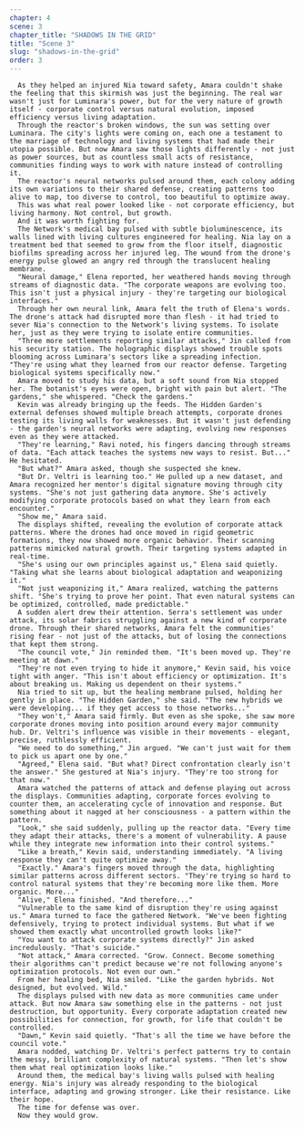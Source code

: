```yaml
---
chapter: 4
scene: 3
chapter_title: "SHADOWS IN THE GRID"
title: "Scene 3"
slug: "shadows-in-the-grid"
order: 3
---
```


      As they helped an injured Nia toward safety, Amara couldn't shake the feeling that this skirmish was just the beginning. The real war wasn't just for Luminara's power, but for the very nature of growth itself - corporate control versus natural evolution, imposed efficiency versus living adaptation.
      Through the reactor's broken windows, the sun was setting over Luminara. The city's lights were coming on, each one a testament to the marriage of technology and living systems that had made their utopia possible. But now Amara saw those lights differently - not just as power sources, but as countless small acts of resistance, communities finding ways to work with nature instead of controlling it.
      The reactor's neural networks pulsed around them, each colony adding its own variations to their shared defense, creating patterns too alive to map, too diverse to control, too beautiful to optimize away.
      This was what real power looked like - not corporate efficiency, but living harmony. Not control, but growth.
      And it was worth fighting for.
      The Network's medical bay pulsed with subtle bioluminescence, its walls lined with living cultures engineered for healing. Nia lay on a treatment bed that seemed to grow from the floor itself, diagnostic biofilms spreading across her injured leg. The wound from the drone's energy pulse glowed an angry red through the translucent healing membrane.
      "Neural damage," Elena reported, her weathered hands moving through streams of diagnostic data. "The corporate weapons are evolving too. This isn't just a physical injury - they're targeting our biological interfaces."
      Through her own neural link, Amara felt the truth of Elena's words. The drone's attack had disrupted more than flesh - it had tried to sever Nia's connection to the Network's living systems. To isolate her, just as they were trying to isolate entire communities.
      "Three more settlements reporting similar attacks," Jin called from his security station. The holographic displays showed trouble spots blooming across Luminara's sectors like a spreading infection. "They're using what they learned from our reactor defense. Targeting biological systems specifically now."
      Amara moved to study his data, but a soft sound from Nia stopped her. The botanist's eyes were open, bright with pain but alert. "The gardens," she whispered. "Check the gardens."
      Kevin was already bringing up the feeds. The Hidden Garden's external defenses showed multiple breach attempts, corporate drones testing its living walls for weaknesses. But it wasn't just defending - the garden's neural networks were adapting, evolving new responses even as they were attacked.
      "They're learning," Ravi noted, his fingers dancing through streams of data. "Each attack teaches the systems new ways to resist. But..." He hesitated.
      "But what?" Amara asked, though she suspected she knew.
      "But Dr. Veltri is learning too." He pulled up a new dataset, and Amara recognized her mentor's digital signature moving through city systems. "She's not just gathering data anymore. She's actively modifying corporate protocols based on what they learn from each encounter."
      "Show me," Amara said.
      The displays shifted, revealing the evolution of corporate attack patterns. Where the drones had once moved in rigid geometric formations, they now showed more organic behavior. Their scanning patterns mimicked natural growth. Their targeting systems adapted in real-time.
      "She's using our own principles against us," Elena said quietly. "Taking what she learns about biological adaptation and weaponizing it."
      "Not just weaponizing it," Amara realized, watching the patterns shift. "She's trying to prove her point. That even natural systems can be optimized, controlled, made predictable."
      A sudden alert drew their attention. Serra's settlement was under attack, its solar fabrics struggling against a new kind of corporate drone. Through their shared networks, Amara felt the communities' rising fear - not just of the attacks, but of losing the connections that kept them strong.
      "The council vote," Jin reminded them. "It's been moved up. They're meeting at dawn."
      "They're not even trying to hide it anymore," Kevin said, his voice tight with anger. "This isn't about efficiency or optimization. It's about breaking us. Making us dependent on their systems."
      Nia tried to sit up, but the healing membrane pulsed, holding her gently in place. "The Hidden Garden," she said. "The new hybrids we were developing... if they get access to those networks..."
      "They won't," Amara said firmly. But even as she spoke, she saw more corporate drones moving into position around every major community hub. Dr. Veltri's influence was visible in their movements - elegant, precise, ruthlessly efficient.
      "We need to do something," Jin argued. "We can't just wait for them to pick us apart one by one."
      "Agreed," Elena said. "But what? Direct confrontation clearly isn't the answer." She gestured at Nia's injury. "They're too strong for that now."
      Amara watched the patterns of attack and defense playing out across the displays. Communities adapting, corporate forces evolving to counter them, an accelerating cycle of innovation and response. But something about it nagged at her consciousness - a pattern within the pattern.
      "Look," she said suddenly, pulling up the reactor data. "Every time they adapt their attacks, there's a moment of vulnerability. A pause while they integrate new information into their control systems."
      "Like a breath," Kevin said, understanding immediately. "A living response they can't quite optimize away."
      "Exactly." Amara's fingers moved through the data, highlighting similar patterns across different sectors. "They're trying so hard to control natural systems that they're becoming more like them. More organic. More..."
      "Alive," Elena finished. "And therefore..."
      "Vulnerable to the same kind of disruption they're using against us." Amara turned to face the gathered Network. "We've been fighting defensively, trying to protect individual systems. But what if we showed them exactly what uncontrolled growth looks like?"
      "You want to attack corporate systems directly?" Jin asked incredulously. "That's suicide."
      "Not attack," Amara corrected. "Grow. Connect. Become something their algorithms can't predict because we're not following anyone's optimization protocols. Not even our own."
      From her healing bed, Nia smiled. "Like the garden hybrids. Not designed, but evolved. Wild."
      The displays pulsed with new data as more communities came under attack. But now Amara saw something else in the patterns - not just destruction, but opportunity. Every corporate adaptation created new possibilities for connection, for growth, for life that couldn't be controlled.
      "Dawn," Kevin said quietly. "That's all the time we have before the council vote."
      Amara nodded, watching Dr. Veltri's perfect patterns try to contain the messy, brilliant complexity of natural systems. "Then let's show them what real optimization looks like."
      Around them, the medical bay's living walls pulsed with healing energy. Nia's injury was already responding to the biological interface, adapting and growing stronger. Like their resistance. Like their hope.
      The time for defense was over.
      Now they would grow.
